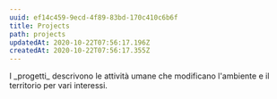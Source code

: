 ```yaml
---
uuid: ef14c459-9ecd-4f89-83bd-170c410c6b6f
title: Projects
path: projects
updatedAt: 2020-10-22T07:56:17.196Z
createdAt: 2020-10-22T07:56:17.355Z
---
```

I \_progetti\_ descrivono le attività umane che modificano l'ambiente e il territorio per vari interessi.